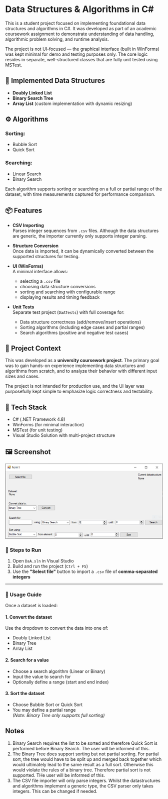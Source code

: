 # Data Structures & Algorithms in C#

This is a student project focused on implementing foundational data structures and algorithms in C#. It was developed as part of an academic coursework assignment to demonstrate understanding of data handling, algorithmic problem solving, and runtime analysis.

The project is not UI-focused — the graphical interface (built in WinForms) was kept minimal for demo and testing purposes only. The core logic resides in separate, well-structured classes that are fully unit tested using MSTest.

## 🧱 Implemented Data Structures

- **Doubly Linked List**  
- **Binary Search Tree**
- **Array List** (custom implementation with dynamic resizing)

## ⚙️ Algorithms

### Sorting:
- Bubble Sort
- Quick Sort

### Searching:
- Linear Search
- Binary Search 

Each algorithm supports sorting or searching on a full or partial range of the dataset, with time measurements captured for performance comparison.

## 📦 Features

- **CSV Importing**  
  Parses integer sequences from `.csv` files. Although the data structures are generic, the importer currently only supports integer parsing.

- **Structure Conversion**  
  Once data is imported, it can be dynamically converted between the supported structures for testing.

- **UI (WinForms)**  
  A minimal interface allows:
  - selecting a `.csv` file
  - choosing data structure conversions
  - sorting and searching with configurable range
  - displaying results and timing feedback

- **Unit Tests**  
  Separate test project (`DaATests`) with full coverage for:
  - Data structure correctness (add/remove/insert operations)
  - Sorting algorithms (including edge cases and partial ranges)
  - Search algorithms (positive and negative test cases)

## 📝 Project Context

This was developed as a **university coursework project**. The primary goal was to gain hands-on experience implementing data structures and algorithms from scratch, and to analyze their behavior with different input sizes and cases.

The project is not intended for production use, and the UI layer was purposefully kept simple to emphasize logic correctness and testability.

## 🔧 Tech Stack

- C# (.NET Framework 4.8)
- WinForms (for minimal interaction)
- MSTest (for unit testing)
- Visual Studio Solution with multi-project structure

## 🖼️ Screenshot
![Image of the UI](images/Image1.PNG)

### 🏁 Steps to Run

1. Open `DaA.sln` in Visual Studio  
2. Build and run the project (`Ctrl + F5`)  
3. Use the **"Select file"** button to import a `.csv` file of **comma-separated integers**

---

### 🧪 Usage Guide

Once a dataset is loaded:

#### 1. **Convert the dataset**
Use the dropdown to convert the data into one of:
- Doubly Linked List
- Binary Tree
- Array List

#### 2. **Search for a value**
- Choose a search algorithm (Linear or Binary)
- Input the value to search for
- Optionally define a range (start and end index)

#### 3. **Sort the dataset**
- Choose Bubble Sort or Quick Sort
- You may define a partial range  
  *(Note: Binary Tree only supports full sorting)*


## Notes
1. Binary Search requires the list to be sorted and therefore Quick Sort is performed before Binary Search. The user will be informed of this.
2. The Binary Tree does support sorting but not partial sorting. For partial sort, the tree would have to be split up and merged back together which would ultimately lead to the same result as a full sort. Otherwise this would violate the rules of a binary tree. Therefore partial sort is not supported. THe user will be informed of this. 
3. The CSV file importer will only parse integers. Whilst the datastructures and algorithms implement a generic type, the CSV parser only takes integers. This can be changed if needed.

